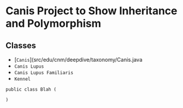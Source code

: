 # Canis Project to Show Inheritance and Polymorphism

## Classes

* [`Canis`](src/edu/cnm/deepdive/taxonomy/Canis.java
* `Canis Lupus`
* `Canis Lupus Familiaris`
* `Kennel`

```
public class Blah (

)
```